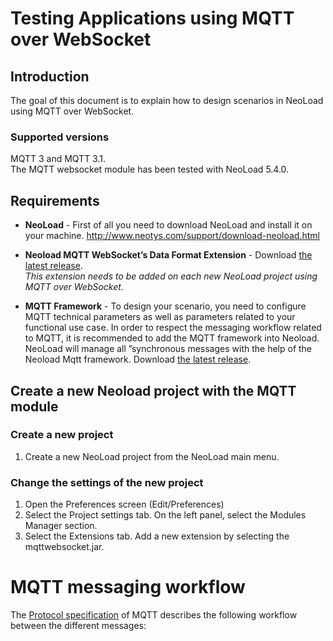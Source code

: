 # Testing Applications using MQTT over WebSocket

## Introduction
The goal of this document is to explain how to design scenarios in NeoLoad using MQTT over WebSocket.

### Supported versions

MQTT 3 and MQTT 3.1.  
The MQTT websocket module has been tested with NeoLoad 5.4.0.

## Requirements

* **NeoLoad** - First of all you need to download NeoLoad and install it on your machine. 
http://www.neotys.com/support/download-neoload.html

* **Neoload MQTT WebSocket’s Data Format Extension** - Download [the latest release](https://github.com/cmarton/test/releases/latest).   
*This extension needs to be added on each new NeoLoad  project using MQTT over WebSocket.*

* **MQTT Framework** - To design your scenario, you need to configure MQTT technical parameters as well as parameters related to your functional use case.
In order to respect the messaging workflow related to MQTT, it is recommended to add the MQTT framework into Neoload.
NeoLoad will manage all ”synchronous messages with the help of the Neoload Mqtt framework. Download [the latest release](https://github.com/cmarton/test/releases/latest).

## Create a new Neoload project with the MQTT module

### Create a new project

1. Create a new NeoLoad project from the NeoLoad main menu.

### Change the settings of the new project

1. Open the Preferences screen (Edit/Preferences)
1. Select the Project settings tab. On the left panel, select the Modules Manager section.
1. Select the Extensions tab. Add a new extension by selecting the mqttwebsocket.jar.

# MQTT messaging workflow

The [Protocol specification](http://public.dhe.ibm.com/software/dw/webservices/ws-mqtt/mqtt-v3r1.html) of MQTT describes 
the following workflow between the different messages:




